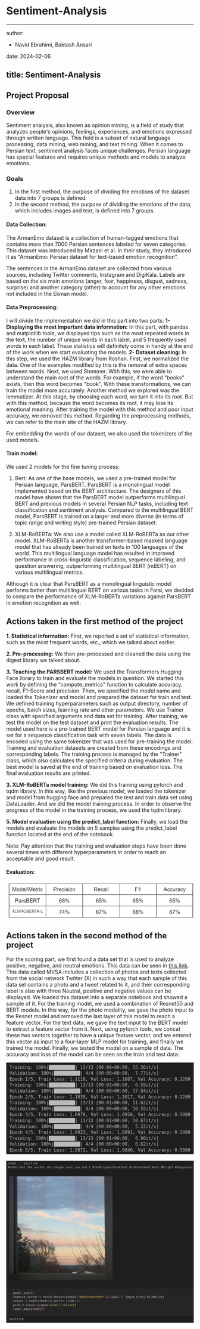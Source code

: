 # Sentiment-Analysis

---
author:
- Navid Ebrahimi, Baktash Ansari

date: 2024-02-06

title: Sentiment-Analysis
---

## Project Proposal

### Overview
Sentiment analysis, also known as opinion mining, is a field of study that analyzes people's opinions, feelings, experiences, and emotions expressed through written language. This field is a subset of natural language processing, data mining, web mining, and text mining.
When it comes to Persian text, sentiment analysis faces unique challenges. Persian language has special features and requires unique methods and models to analyze emotions.

### Goals
1. In the first method, the purpose of dividing the emotions of the dataset data into 7 groups is defined.
2. In the second method, the purpose of dividing the emotions of the data, which includes images and text, is defined into 7 groups.

#### Data Collection:
The ArmanEmo dataset is a collection of human-tagged emotions that contains more than 7000 Persian sentences labeled for seven categories. This dataset was introduced by Mirzaei et al. In their study, they introduced it as "ArmanEmo: Persian dataset for text-based emotion recognition".

The sentences in the ArmanEmo dataset are collected from various sources, including Twitter comments, Instagram and DigiKala. Labels are based on the six main emotions (anger, fear, happiness, disgust, sadness, surprise) and another category (other) to account for any other emotions not included in the Ekman model.

#### Data Preprocessing:
I will divide the implementation we did in this part into two parts:
**1- Displaying the most important data information:** In this part, with pandas and matplotlib tools, we displayed tips such as the most repeated words in the text, the number of unique words in each label, and 5 frequently used words in each label. These statistics will definitely come in handy at the end of the work when we start evaluating the models.
**2- Dataset cleaning:** In this step, we used the HAZM library from Roshan. First, we normalized the data. One of the examples modified by this is the removal of extra spaces between words. Next, we used Stemmer. With this, we were able to understand the main root of the words. For example, if the word "books" exists, then this word becomes "book". With these transformations, we can train the model more accurately.
Another method we explored was the lemmatizer. At this stage, by choosing each word, we turn it into its root. But with this method, because the word becomes its root, it may lose its emotional meaning. After training the model with this method and poor input accuracy, we removed this method. Regarding the preprocessing methods, we can refer to the main site of the HAZM library.

For embedding the words of our dataset, we also used the tokenizers of the used models.

#### Train model:
We used 2 models for the fine tuning process:

1. Bert:
As one of the base models, we used a pre-trained model for Persian language, ParsBERT. ParsBERT is a monolingual model implemented based on the BERT architecture. The designers of this model have shown that the ParsBERT model outperforms multilingual BERT and previous models in several Persian NLP tasks, including text classification and sentiment analysis. Compared to the multilingual BERT model, ParsBERT is trained on a larger and more diverse (in terms of topic range and writing style) pre-trained Persian dataset.

2. XLM-RoBERTa:
We also use a model called XLM-RoBERTa as our other model. XLM-RoBERTa is another transformer-based masked language model that has already been trained on texts in 100 languages of the world. This multilingual language model has resulted in improved performance in cross-linguistic classification, sequence labeling, and question answering, outperforming multilingual BERT (mBERT) on various multilingual metrics.

Although it is clear that ParsBERT as a monolingual linguistic model performs better than multilingual BERT on various tasks in Farsi, we decided to compare the performance of XLM-RoBERTa variations against ParsBERT in emotion recognition as well.

## Actions taken in the first method of the project
**1. Statistical information:** First, we reported a set of statistical information, such as the most frequent words, etc., which we talked about earlier.

**2. Pre-processing:** We then pre-processed and cleaned the data using the digest library we talked about.

**3. Teaching the PARSBERT model:**
We used the Transformers Hugging Face library to train and evaluate the models in question. We started this work by defining the "compute_metrics" function to calculate accuracy, recall, F1-Score and precision. Then, we specified the model name and loaded the Tokenizer and model and prepared the dataset for train and test. We defined training hyperparameters such as output directory, number of epochs, batch sizes, learning rate and other parameters.
We use Trainer class with specified arguments and data set for training. After training, we test the model on the test dataset and print the evaluation results. The model used here is a pre-trained BERT model for Persian language and it is set for a sequence classification task with seven labels. The data is encoded using the same tokenizer that was used for pre-training the model. Training and evaluation datasets are created from these encodings and corresponding labels. The training process is managed by the "Trainer" class, which also calculates the specified criteria during evaluation. The best model is saved at the end of training based on evaluation loss. The final evaluation results are printed.

**3. XLM-RoBERTa model training:**
We did this training using pytorch and tqdm library. In this way, like the previous model, we loaded the tokenizer and model from hugging face and prepared the test and train data set using DataLoader. And we did the model training process. In order to observe the progress of the model in the training process, we used the tqdm library.

**5. Model evaluation using the predict_label function:**
Finally, we load the models and evaluate the models on 5 samples using the predict_label function located at the end of the notebook.

Note: Pay attention that the training and evaluation steps have been done several times with different hyperparameters in order to reach an acceptable and good result.

#### Evaluation:
![header_img](
https://github.com/navid-ebrahimi/Sentiment-Analysis/blob/main/images/firstMethod_Evaluation.png)


## Actions taken in the second method of the project
For the scoring part, we first found a data set that is used to analyze positive, negative, and neutral emotions. This data can be seen in [this link](https://mcrlab.net/research/mvsa-sentiment-analysis-on-multi-view-social-data/). This data called MVSA includes a collection of photos and texts collected from the social network Twitter (X) in such a way that each sample of this data set contains a photo and a tweet related to it, and their corresponding label is also with three Neutral, positive and negative values can be displayed. We loaded this dataset into a separate notebook and showed a sample of it. For the training model, we used a combination of Resnet50 and BERT models. In this way, for the photo modality, we gave the photo input to the Resnet model and removed the last layer of this model to reach a feature vector. For the text data, we gave the text input to the BERT model to extract a feature vector from it. Next, using pytorch tools, we concat these two vectors together to have a unique feature vector, and we entered this vector as input to a four-layer MLP model for training, and finally we trained the model. Finally, we tested the model on a sample of data.
The accuracy and loss of the model can be seen on the train and test data:

![header_img](
https://github.com/navid-ebrahimi/Sentiment-Analysis/blob/main/images/secondMethod_Evaluation.png)

![header_img](
https://github.com/navid-ebrahimi/Sentiment-Analysis/blob/main/images/secondMethod_Evaluation2.png)
